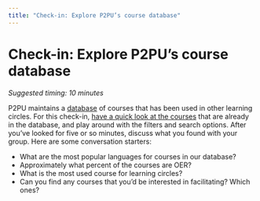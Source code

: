 ```yaml
---
title: "Check-in: Explore P2PU’s course database"
---
```

# Check-in: Explore P2PU’s course database

*Suggested timing: 10 minutes*

P2PU maintains a <a href="https://www.p2pu.org/en/courses/." target="_blank">database</a> of courses that has been used in other learning circles. For this check-in, [have a quick look at the courses](https://p2pu.org/courses) that are already in the database, and play around with the filters and search options. After you’ve looked for five or so minutes, discuss what you found with your group. Here are some conversation starters:
- What are the most popular languages for courses in our database?
- Approximately what percent of the courses are OER?
- What is the most used course for learning circles?
- Can you find any courses that you’d be interested in facilitating? Which ones?
